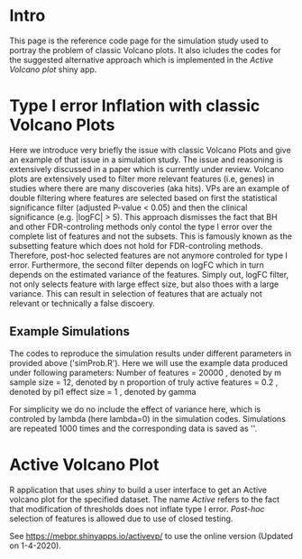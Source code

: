 # Intro

This page is the reference code page for the simulation study used to portray the problem of classic Volcano plots. It also icludes the codes for the suggested alternative approach which is implemented in the *Active Volcano plot* shiny app.

# Type I error Inflation with classic Volcano Plots

Here we introduce very briefly the issue with classic Volcano Plots and give an example of that issue in a simulation study. The issue and reasoning is extensively discussed in a paper which is currently under review. Volcano plots are extensively used to filter more relevant features (i.e, genes) in studies where there are many discoveries (aka hits). VPs are an example of double filtering where features are selected based on first the statistical significance filter (adjusted P-value < 0.05) and then the clinical significance  (e.g. |logFC| > 5). This approach dismisses the fact that BH and other FDR-controling methods only contol the type I error over the complete list of features and not the subsets. This is famously known as the subsetting feature which does not hold for FDR-controling methods. Therefore, post-hoc selected features are not anymore controled for type I error. Furthermore, the second filter depends on logFC which in turn depends on the estimated variance of the features. Simply out, logFC filter, not only selects feature with large effect size, but also thoes with a large variance. This can result in selection of features that are actualy not relevant or technically a false discoery. 

## Example Simulations

The codes to reproduce the simulation results under different parameters in provided above ('simProb.R'). Here we will use the example data produced under following parameters:
Number of features = 20000 , denoted by m
sample size = 12, denoted by n
proportion of truly active features = 0.2 , denoted by pi1
effect size = 1 , denoted by gamma

For simplicity we do no include the effect of variance here, which is controled by lambda (here lambda=0) in the simulation codes. Simulations are repeated 1000 times and the corresponding data is saved as ''.

# Active Volcano Plot

R application that uses *shiny* to build a user interface to get an Active volcano plot for the specified dataset. The name *Active* refers to the fact that modification of thresholds does not inflate type I error. *Post-hoc* selection of features is allowed due to use of closed testing.

See https://mebpr.shinyapps.io/activevp/ to use the online version (Updated on 1-4-2020).
